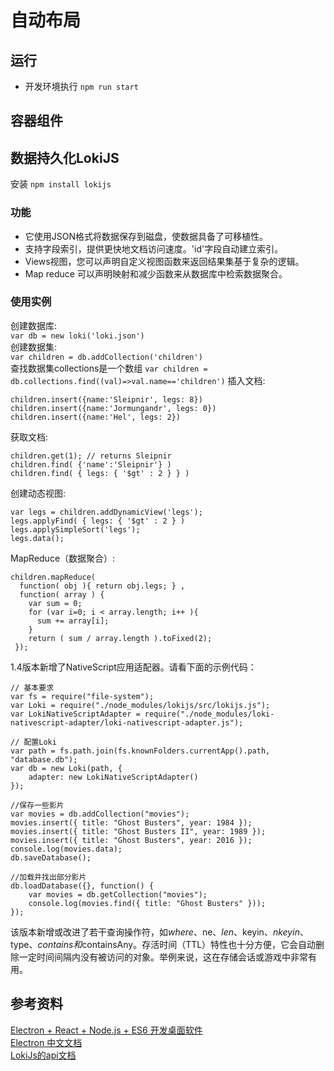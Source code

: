 # 自动布局
## 运行
* 开发环境执行 `npm run start`
## 容器组件
## 数据持久化LokiJS
安装 `npm install lokijs`
### 功能
* 它使用JSON格式将数据保存到磁盘，使数据具备了可移植性。 
* 支持字段索引，提供更快地文档访问速度。'id'字段自动建立索引。
* Views视图，您可以声明自定义视图函数来返回结果集基于复杂的逻辑。
* Map reduce 可以声明映射和减少函数来从数据库中检索数据聚合。
### 使用实例
创建数据库:  
`var db = new loki('loki.json') `   
创建数据集:  
`var children = db.addCollection('children')`  
查找数据集collections是一个数组
`var children = db.collections.find((val)=>val.name=='children')`
插入文档:  
```
children.insert({name:'Sleipnir', legs: 8})
children.insert({name:'Jormungandr', legs: 0})
children.insert({name:'Hel', legs: 2})
```

获取文档:
```
children.get(1); // returns Sleipnir
children.find( {'name':'Sleipnir'} )
children.find( { legs: { '$gt' : 2 } } )
```
创建动态视图:
```
var legs = children.addDynamicView('legs');
legs.applyFind( { legs: { '$gt' : 2 } )
legs.applySimpleSort('legs');
legs.data();
```
MapReduce（数据聚合）:
```
children.mapReduce( 
  function( obj ){ return obj.legs; } , 
  function( array ) { 
    var sum = 0;
    for (var i=0; i < array.length; i++ ){ 
      sum += array[i];
    }
    return ( sum / array.length ).toFixed(2);
 });
```
1.4版本新增了NativeScript应用适配器。请看下面的示例代码：
```
// 基本要求
var fs = require("file-system");
var Loki = require("./node_modules/lokijs/src/lokijs.js");
var LokiNativeScriptAdapter = require("./node_modules/loki-nativescript-adapter/loki-nativescript-adapter.js");

// 配置Loki
var path = fs.path.join(fs.knownFolders.currentApp().path, "database.db");
var db = new Loki(path, {
    adapter: new LokiNativeScriptAdapter()
});

//保存一些影片
var movies = db.addCollection("movies");
movies.insert({ title: "Ghost Busters", year: 1984 });
movies.insert({ title: "Ghost Busters II", year: 1989 });
movies.insert({ title: "Ghost Busters", year: 2016 });
console.log(movies.data);
db.saveDatabase();

//加载并找出部分影片
db.loadDatabase({}, function() {
    var movies = db.getCollection("movies");
    console.log(movies.find({ title: "Ghost Busters" }));
});
```
该版本新增或改进了若干查询操作符，如$where、$ne、$len、$keyin、$nkeyin、$type、$contains和$containsAny。存活时间（TTL）特性也十分方便，它会自动删除一定时间间隔内没有被访问的对象。举例来说，这在存储会话或游戏中非常有用。
## 参考资料

[Electron + React + Node.js + ES6 开发桌面软件](http://blog.csdn.net/arnozhang12/article/details/51735815)    
[Electron 中文文档](http://www.w3cschool.cn/electronmanual/)  
[LokiJs的api文档](https://rawgit.com/techfort/LokiJS/master/jsdoc/index.html)